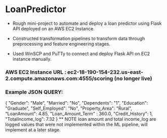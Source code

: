 # LoanPredictor
- Rough mini-project to automate and deploy a loan predictor using Flask API deployed on an AWS EC2 Instance.

- Constructed transformation pipelines to transform data through preprocessing and feature engineering stages.

- Used WinSCP and PuTTy to connect and deploy Flask API on EC2 instance manually. 

### AWS EC2 Instance URL : ec2-18-190-154-232.us-east-2.compute.amazonaws.com:4555/scoring (no longer live)

### Example JSON QUERY:

{
"Gender": "Male",
"Married": "No",
"Dependents": "1",
"Education": "Graduate",
"Self_Employed": "No",
"Property_Area": "Rural",
"LoanAmount": 4.85,
"Loan_Amount_Term" : 360.0,
"Credit_History": 1,
"TotalIncome_log": 7.32
}
** NOTE loan amount and total income_log are logged values that were not implemented within the ML pipeline, will implement at a later stage.
